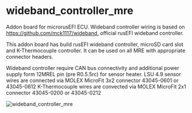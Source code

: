# wideband_controller_mre

Addon board for microrusEFI ECU.
Wideband controller wiring is based on https://github.com/mck1117/wideband, official rusEFI wideband controller.

This addon board has build rusEFI wideband controller, microSD card slot and K-Thermocouple controller.
It can be used on all MRE with appropriate connector headers.

Wideband controller require CAN bus connectivity and additional power supply form 12MREL pin (pre R0.5.5rc) for sensor heater.
LSU 4.9 sensor wires are connected via MOLEX MicroFit 3x2 connector 43045-0601 or 43045-0612
K-Thermocouple wires are convected via MOLEX MicroFit 2x1 connector 43045-0200 or 43045-0212

![wideband_controller_mre](https://github.com/JRDMcLAREN/wideband_controller_mre/blob/main/wideband_controller_mre.jpg)
